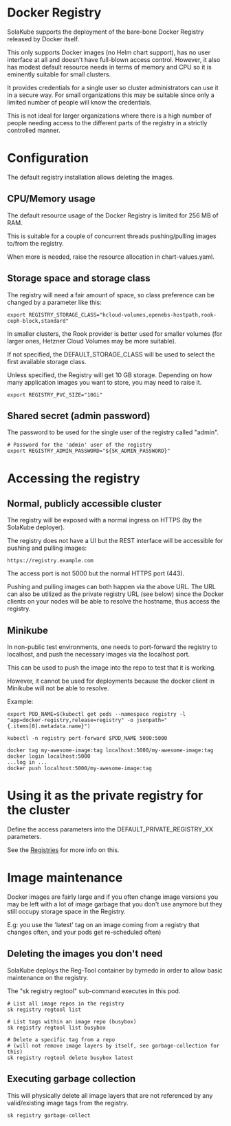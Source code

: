# Docker Registry

SolaKube supports the deployment of the bare-bone Docker Registry released by Docker itself.

This only supports Docker images (no Helm chart support), has no user interface at all and doesn't have full-blown access control. However, it also has modest default resource needs in terms of memory and CPU so it is eminently suitable for small clusters.  

It provides credentials for a single user so cluster administrators can use it in a secure way. For small organizations this may be suitable since only a limited number of people will know the credentials.

This is not ideal for larger organizations where there is a high number of people needing access to the different parts of the registry in a strictly controlled manner. 

# Configuration

The default registry installation allows deleting the images.

## CPU/Memory usage

The default resource usage of the Docker Registry is limited for 256 MB of RAM. 

This is suitable for a couple of concurrent threads pushing/pulling images to/from the registry.

When more is needed, raise the resource allocation in chart-values.yaml.

## Storage space and storage class

The registry will need a fair amount of space, so class preference can be changed by a parameter like this:

~~~
export REGISTRY_STORAGE_CLASS="hcloud-volumes,openebs-hostpath,rook-ceph-block,standard"
~~~

In smaller clusters, the Rook provider is better used for smaller volumes (for larger ones, Hetzner Cloud Volumes may be more suitable).

If not specified, the DEFAULT_STORAGE_CLASS will be used to select the first available storage class.

Unless specified, the Registry will get 10 GB storage. Depending on how many application images you want to store, you may need to raise it.
~~~ 
export REGISTRY_PVC_SIZE="10Gi"
~~~

## Shared secret (admin password)

The password to be used for the single user of the registry called "admin".
 
~~~
# Password for the 'admin' user of the registry
export REGISTRY_ADMIN_PASSWORD="${SK_ADMIN_PASSWORD}"
~~~

# Accessing the registry

## Normal, publicly accessible cluster

The registry will be exposed with a normal ingress on HTTPS (by the SolaKube deployer).

The registry does not have a UI but the REST interface will be accessible for pushing and pulling images:
~~~
https://registry.example.com
~~~

The access port is not 5000 but the normal HTTPS port (443).

Pushing and pulling images can both happen via the above URL. The URL can also be utilized as the private registry URL (see below) since the Docker clients on your nodes will be able to resolve the hostname, thus access the registry. 

## Minikube

In non-public test environments, one needs to port-forward the registry to localhost, and push the necessary images via the localhost port.

This can be used to push the image into the repo to test that it is working.

However, it cannot be used for deployments because the docker client in Minikube will not be able to resolve.

Example:

~~~
export POD_NAME=$(kubectl get pods --namespace registry -l "app=docker-registry,release=registry" -o jsonpath="{.items[0].metadata.name}")

kubectl -n registry port-forward $POD_NAME 5000:5000

docker tag my-awesome-image:tag localhost:5000/my-awesome-image:tag
docker login localhost:5000
...log in ...
docker push localhost:5000/my-awesome-image:tag
~~~ 


# Using it as the private registry for the cluster

Define the access parameters into the DEFAULT_PRIVATE_REGISTRY_XX parameters.

See the [Registries](registries.md) for more info on this.

# Image maintenance

Docker images are fairly large and if you often change image versions you may be left with a lot of image garbage that you don't use anymore but they still occupy storage space in the Registry.

E.g: you use the 'latest' tag on an image coming from a registry that changes often, and your pods get re-scheduled often)

## Deleting the images you don't need

SolaKube deploys the Reg-Tool container by byrnedo in order to allow basic maintenance on the registry.

The "sk registry regtool" sub-command executes in this pod.

~~~
# List all image repos in the registry
sk registry regtool list

# List tags within an image repo (busybox)
sk registry regtool list busybox

# Delete a specific tag from a repo
# (will not remove image layers by itself, see garbage-collection for this) 
sk registry regtool delete busybox latest

~~~

## Executing garbage collection

This will physically delete all image layers that are not referenced by any valid/existing image tags from the registry.
~~~
sk registry garbage-collect
~~~
